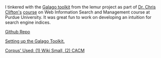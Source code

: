 I tinkered with the [Galago toolkit](https://www.lemurproject.org/galago.php) from the lemur project as part of [Dr. Chris Clifton's](https://www.cs.purdue.edu/people/clifton/) [course](https://www.cs.purdue.edu/homes/clifton/cs473/) on Web Information Search and Management course at Purdue University. It was great fun to work on developing an intuition for search engine indices.

[Github Repo](https://github.com/aakashpydi/LemurProject_Galago)

[Setting up the Galago Toolkit.](https://sourceforge.net/p/lemur/wiki/Galago:%20Quick%20Guide%20for%20New%20Users/)

[Corpus' Used: (1) Wiki Small, (2) CACM](http://www.search-engines-book.com/collections/)
